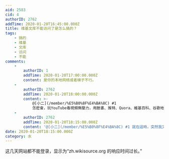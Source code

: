 ```yaml
---
aid: 2583
cid: 4
authorID: 2762
addTime: 2020-01-20T16:45:00.000Z
title: 维基文库不能访问了是怎么搞的？
tags:
    - 搞的
    - 维基
    - 文库
    - 访问
    - 不能
comments:
    -
        authorID: 1
        addTime: 2020-01-20T17:00:00.000Z
        content: 是你的本地网络或者梯子不行。
    -
        authorID: 2762
        addTime: 2020-01-20T18:00:00.000Z
        content: >-
            @[小二](/member/%E5%B0%8F%E4%BA%8C) #1
            怎麽會，玩YouTube看視頻無壓力，用臉書、推特、Quora、維基百科、谷歌地圖都很流暢，就維基文庫不能訪問，中英版本都不能進。
    -
        authorID: 2762
        addTime: 2020-01-20T18:15:00.000Z
        content: '@[小二](/member/%E5%B0%8F%E4%BA%8C) #1 就在這時，突然我又能訪問了，之前都在出毛病'
date: 2020-01-20T18:15:00.000Z
category: 水
---
```


这几天网站都不能登录，显示为“zh.wikisource.org 的响应时间过长。”
